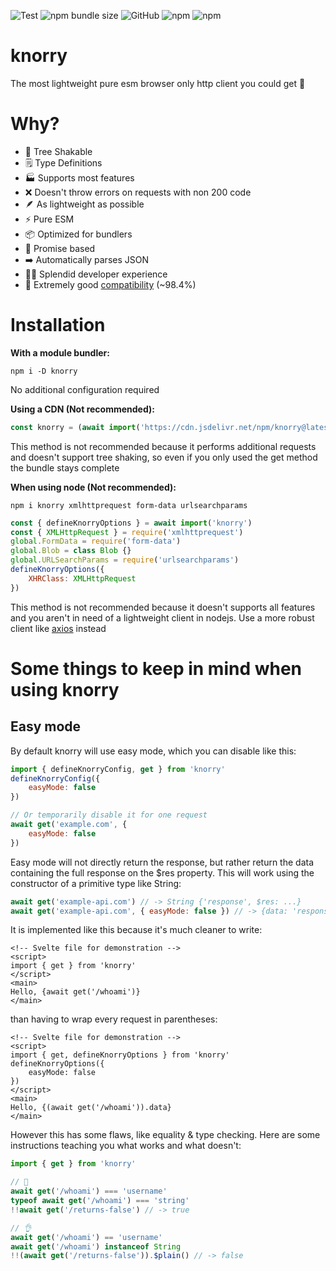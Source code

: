 ![Test](https://img.shields.io/github/actions/workflow/status/greencoder001/knorry/test.yaml?style=flat-square)
![npm bundle size](https://img.shields.io/bundlephobia/minzip/knorry?color=bright-green&label=Full%20bundle%20minzipped%3A&style=flat-square)
![GitHub](https://img.shields.io/github/license/greencoder001/knorry?color=bright-green&style=flat-square)
![npm](https://img.shields.io/npm/dw/knorry?style=flat-square)
![npm](https://img.shields.io/npm/v/knorry?label=Version&style=flat-square)

# knorry
 The most lightweight pure esm browser only http client you could get 🚀

# Why?
- 🌳 Tree Shakable
- 🗒️ Type Definitions
- 🏭 Supports most features
- ❌ Doesn't throw errors on requests with non 200 code
- 🪶 As lightweight as possible
- ⚡ Pure ESM
- 📦 Optimized for bundlers
- 🤝 Promise based
- ➡️ Automatically parses JSON
- 👨‍💻 Splendid developer experience
- 🚀 Extremely good [compatibility](/COMPATIBILITY.md) (~98.4%)

# Installation
**With a module bundler:**
```shell
npm i -D knorry
```
No additional configuration required

**Using a CDN (Not recommended):**
```javascript
const knorry = (await import('https://cdn.jsdelivr.net/npm/knorry@latest')).default
```
This method is not recommended because it performs additional requests and doesn't support tree shaking, so even if you only used the get method the bundle stays complete

**When using node (Not recommended):**
```shell
npm i knorry xmlhttprequest form-data urlsearchparams
```
```javascript
const { defineKnorryOptions } = await import('knorry')
const { XMLHttpRequest } = require('xmlhttprequest')
global.FormData = require('form-data')
global.Blob = class Blob {}
global.URLSearchParams = require('urlsearchparams')
defineKnorryOptions({
    XHRClass: XMLHttpRequest
})
```
This method is not recommended because it doesn't supports all features and you aren't in need of a lightweight client in nodejs. Use a more robust client like [axios](https://npmjs.com/package/axios) instead

# Some things to keep in mind when using knorry
## Easy mode
By default knorry will use easy mode, which you can disable like this:
```js
import { defineKnorryConfig, get } from 'knorry'
defineKnorryConfig({
    easyMode: false
})

// Or temporarily disable it for one request
await get('example.com', {
    easyMode: false
})
```
Easy mode will not directly return the response, but rather return the data containing the full response on the $res property. This will work using the constructor of a primitive type like String:
```js
await get('example-api.com') // -> String {'response', $res: ...}
await get('example-api.com', { easyMode: false }) // -> {data: 'response', ...}
```
It is implemented like this because it's much cleaner to write:
```svelte
<!-- Svelte file for demonstration -->
<script>
import { get } from 'knorry'
</script>
<main>
Hello, {await get('/whoami')}
</main>
```
than having to wrap every request in parentheses:
```svelte
<!-- Svelte file for demonstration -->
<script>
import { get, defineKnorryOptions } from 'knorry'
defineKnorryOptions({
    easyMode: false
})
</script>
<main>
Hello, {(await get('/whoami')).data}
</main>
```

However this has some flaws, like equality & type checking. Here are some instructions teaching you what works and what doesn't:
```js
import { get } from 'knorry'

// 💩
await get('/whoami') === 'username'
typeof await get('/whoami') === 'string'
!!await get('/returns-false') // -> true

// 👌
await get('/whoami') == 'username'
await get('/whoami') instanceof String
!!(await get('/returns-false')).$plain() // -> false
```